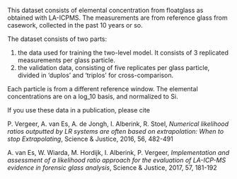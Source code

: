 This dataset consists of elemental concentration from floatglass as obtained with LA-ICPMS.
The measurements are from reference glass from casework, collected in the past 10 years or so. 

The dataset consists of two parts: 	
1. the data used for training the two-level model. It consists of 3 replicated measurements per glass particle. 
2. the validation data, consisting of five replicates per glass particle, divided in ‘duplos’ and ‘triplos’ for cross-comparison. 

Each particle is from a different reference window. The elemental concentrations are on a log_10 basis, and normalized to Si.

If you use these data in a publication, please cite


P. Vergeer, A. van Es, A. de Jongh, I. Alberink, R. Stoel, *Numerical likelihood ratios outputted by LR systems are often based on extrapolation: When to stop
Extrapolating*, Science & Justice, 2016, 56, 482-491

A. van Es, W. Wiarda, M. Hordijk, I. Alberink, P. Vergeer, *Implementation and assessment of a likelihood ratio approach for the evaluation of LA-ICP-MS evidence
in forensic glass analysis*, Science & Justice, 2017, 57, 181-192
